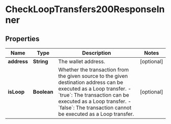 

# CheckLoopTransfers200ResponseInner


## Properties

| Name | Type | Description | Notes |
|------------ | ------------- | ------------- | -------------|
|**address** | **String** | The wallet address. |  [optional] |
|**isLoop** | **Boolean** | Whether the transaction from the given source to the given destination address can be executed as a Loop transfer.  - &#x60;true&#x60;: The transaction can be executed as a Loop transfer. - &#x60;false&#x60;: The transaction cannot be executed as a Loop transfer.  |  [optional] |



